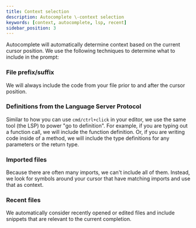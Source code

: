 ```yaml
---
title: Context selection
description: Autocomplete \-context selection
keywords: [context, autocomplete, lsp, recent]
sidebar_position: 3
---
```


Autocomplete will automatically determine context based on the current cursor position. We use the following techniques to determine what to include in the prompt:

### File prefix/suffix

We will always include the code from your file prior to and after the cursor position.

### Definitions from the Language Server Protocol

Similar to how you can use `cmd/ctrl+click` in your editor, we use the same tool (the LSP) to power "go to definition". For example, if you are typing out a function call, we will include the function definition. Or, if you are writing code inside of a method, we will include the type definitions for any parameters or the return type.

### Imported files

Because there are often many imports, we can't include all of them. Instead, we look for symbols around your cursor that have matching imports and use that as context.

### Recent files

We automatically consider recently opened or edited files and include snippets that are relevant to the current completion.
